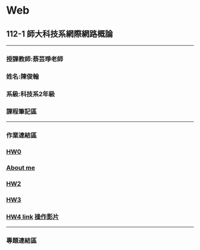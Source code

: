 # Web

## 112-1 師大科技系網際網路概論
___

###  授課教師:蔡芸琤老師

###  姓名:陳俊翰
###  系級:科技系2年級
###  課程筆記區 
---
###  作業連結區 
###  [HW0](https://github.com/nick399100/Web/tree/main/Homework0/my-app) 
###  [About me](https://nick399100.github.io/Web/Homework1/index.html)
###  [HW2](https://youtu.be/nRfCva41EDM)
###  [HW3](https://youtu.be/6CbWuMJym7w)
###  [HW4 link](https://nicksweb.azurewebsites.net/) [操作影片](https://youtu.be/mSCpf-NXfs4)
---
###  專題連結區

